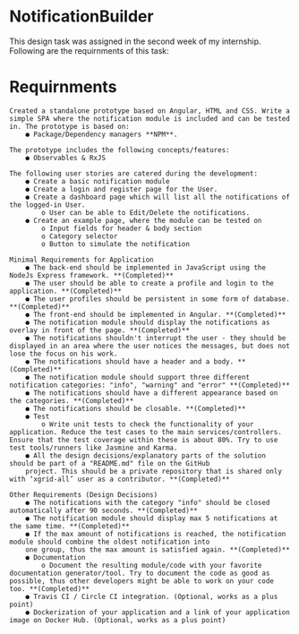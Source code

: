 # NotificationBuilder
 This design task was assigned in the second week of my internship. Following are the requirnments of this task:

# Requirnments
    Created a standalone prototype based on Angular, HTML and CSS. Write a simple SPA where the notification module is included and can be tested in. The prototype is based on:
        ● Package/Dependency managers **NPM**.

    The prototype includes the following concepts/features:
        ● Observables & RxJS 

    The following user stories are catered during the development:
        ● Create a basic notification module
        ● Create a login and register page for the User.
        ● Create a dashboard page which will list all the notifications of the logged-in User.
            o User can be able to Edit/Delete the notifications.
        ● Create an example page, where the module can be tested on
            o Input fields for header & body section
            o Category selector
            o Button to simulate the notification

    Minimal Requirements for Application
        ● The back-end should be implemented in JavaScript using the NodeJs Express framework. **(Completed)**
        ● The user should be able to create a profile and login to the application. **(Completed)**
        ● The user profiles should be persistent in some form of database. **(Completed)**
        ● The front-end should be implemented in Angular. **(Completed)**
        ● The notification module should display the notifications as overlay in front of the page. **(Completed)**
        ● The notifications shouldn't interrupt the user - they should be displayed in an area where the user notices the messages, but does not lose the focus on his work.
        ● The notifications should have a header and a body. **(Completed)**
        ● The notification module should support three different notification categories: "info", "warning" and "error" **(Completed)**
        ● The notifications should have a different appearance based on the categories. **(Completed)**
        ● The notifications should be closable. **(Completed)**
        ● Test
            o Write unit tests to check the functionality of your application. Reduce the test cases to the main services/controllers. Ensure that the test coverage within these is about 80%. Try to use test tools/runners like Jasmine and Karma.
        ● All the design decisions/explanatory parts of the solution should be part of a "README.md" file on the GitHub
        project. This should be a private repository that is shared only with ‘xgrid-all’ user as a contributor. **(Completed)**

    Other Requirements (Design Decisions)
        ● The notifications with the category "info" should be closed automatically after 90 seconds. **(Completed)**
        ● The notification module should display max 5 notifications at the same time. **(Completed)**
        ● If the max amount of notifications is reached, the notification module should combine the oldest notification into
        one group, thus the max amount is satisfied again. **(Completed)**
        ● Documentation
            o Document the resulting module/code with your favorite documentation generator/tool. Try to document the code as good as possible, thus other developers might be able to work on your code too. **(Completed)**
        ● Travis CI / Circle CI integration. (Optional, works as a plus point)
        ● Dockerization of your application and a link of your application image on Docker Hub. (Optional, works as a plus point)
